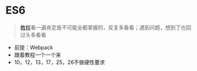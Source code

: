 # ES6

> [教程](http://es6.ruanyifeng.com/)看一遍肯定是不可能全都掌握的，反复多看看；遇到问题，想到了也回过头多看看

- 前提：Webpack
- 跟着教程一个一个来
- 10，12，13，17，25，26不做硬性要求

